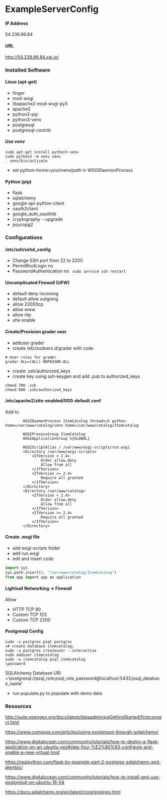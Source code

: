 # ExampleServerConfig

#### IP Address
54.236.86.84

#### URL
http://54.236.86.84.xip.io/

### Installed Software
#### Linux (apt-get)
- finger
- mod-wsgi
- libapache2-mod-wsgi-py3
- apache2
- python3-pip
- python3-venv
- postgresql
- postgresql-contrib

#### Use venv
```
sudo apt-get install python3-venv
sudo python3 -m venv venv
. venv/bin/activate
```
- set python-home=your/venv/path in WSGIDaemonProcess

#### Python (pip)
- flask
- sqlalchemy
- google-api-python-client
- oauth2client
- google_auth_oauthlib
- cryptography --upgrade
- psycopg2

### Configurations

#### /etc/ssh/sshd_config
- Change SSH port from 22 to 2200
- PermitRootLogin no
- PasswordAuthentication no
``` sudo service ssh restart```

#### Uncomplicated Firewall (UFW)
- default deny incoming
- default allow outgoing
- allow 2200/tcp
- allow www
- allow ntp
- ufw enable

#### Create/Provision grader user
- adduser grader
- create /etc/sudoers.d/grader with code
``` 
# User rules for grader
grader ALL=(ALL) NOPASSWD:ALL
```
- create .ssh/authorized_keys 
- create key using ssh-keygen and add .pub to authorized_keys
```
chmod 700 .ssh
chmod 600 .ssh/authorized_keys
```

#### /etc/apache2/site-enabled/000-default.conf
Add to <VirtualHost>
```
        WSGIDaemonProcess ItemCatalog threads=5 python-home=/var/www/catalog/venv home=/var/www/catalog/ItemCatalog

        WSGIProcessGroup ItemCatalog
        WSGIApplicationGroup %{GLOBAL}

        WSGIScriptAlias / /var/www/wsgi-scripts/run.wsgi
        <Directory /var/www/wsgi-scripts>
            <IfVersion < 2.4>
                Order allow,deny
                Allow from all
            </IfVersion>
            <IfVersion >= 2.4>
                Require all granted
            </IfVersion>
        </Directory>
        <Directory /var/www/catalog>
            <IfVersion < 2.4>
                Order allow,deny
                Allow from all
            </IfVersion>
            <IfVersion >= 2.4>
                Require all granted
            </IfVersion>
        </Directory>
```

#### Create .wsgi file
- add wsgi-scripts folder
- add run.wsgi
- edit and insert code
``` python
import sys
sys.path.insert(0, "/var/www/catalog/ItemCatalog")
from app import app as application
```

#### Lightsail Networking -> Firewall
Allow
- HTTP TCP 80
- Custom TCP 123
- Custom TCP 2200

#### Postgresql Config
```
sudo -u postgres psql postgres
=# create database itemcatalog;
sudo -u postgres createuser --interactive
sudo adduser itemcatalog
sudo -u itemcatalog psql itemcatalog
\password
```
SQLAlchemy Database URI ='postgresql://psql_role:psql_role_password@localhost:5432/psql_database_name'
- run populate.py to populate with demo data

### Resources
http://suite.opengeo.org/docs/latest/dataadmin/pgGettingStarted/firstconnect.html

https://www.compose.com/articles/using-postgresql-through-sqlalchemy/

https://www.digitalocean.com/community/tutorials/how-to-deploy-a-flask-application-on-an-ubuntu-vps#step-four-%E2%80%93-configure-and-enable-a-new-virtual-host

https://realpython.com/flask-by-example-part-2-postgres-sqlalchemy-and-alembic/

https://www.digitalocean.com/community/tutorials/how-to-install-and-use-postgresql-on-ubuntu-16-04

https://docs.sqlalchemy.org/en/latest/core/engines.html
